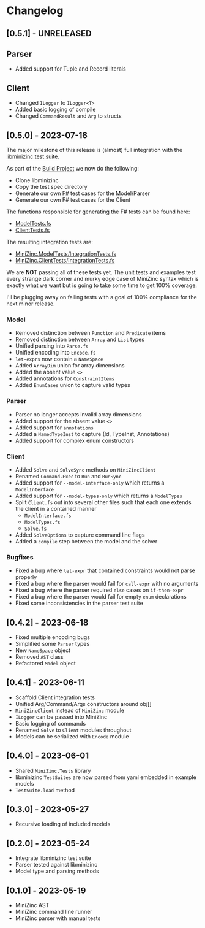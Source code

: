 # Changelog

## [0.5.1] - UNRELEASED

## Parser
- Added support for Tuple and Record literals


## Client
- Changed `ILogger` to `ILogger<T>`
- Added basic logging of compile
- Changed `CommandResult` and `Arg` to structs


## [0.5.0] -  2023-07-16

The major milestone of this release is (almost) full integration with the [libminizinc test suite](https://github.com/MiniZinc/libminizinc/tree/master/tests/spec).

As part of the [Build Project](./build/build.fsproj) we now do the following:
- Clone libminizinc
- Copy the test spec directory
- Generate our own F# test cases for the Model/Parser
- Generate our own F# test cases for the Client

The functions responsible for generating the F# tests can be found here:
- [ModelTests.fs](./build/ModelTests.fs)
- [ClientTests.fs](./build/ClientTests.fs)

The resulting integration tests are:
- [MiniZinc.ModelTests/IntegrationTests.fs](./tests/MiniZinc.ModelTests/IntegrationTests.fs)
- [MiniZinc.ClientTests/IntegrationTests.fs](./tests/MiniZinc.ClientTests/IntegrationTests.fs)

We are **NOT** passing all of these tests yet.  The unit tests and examples test every strange dark corner and 
murky edge case of MiniZinc syntax which is exactly what we want but is going to take some time to get
100% coverage. 

I'll be plugging away on failing tests with a goal of 100% compliance for the next minor release. 


### Model
- Removed distinction between `Function` and `Predicate` items
- Removed distinction between `Array` and `List` types
- Unified parsing into `Parse.fs`
- Unified encoding into `Encode.fs`
- `let-exprs` now contain a `NameSpace`
- Added `ArrayDim` union for array dimensions
- Added the absent value `<>`
- Added annotations for `ConstraintItems`
- Added `EnumCases` union to capture valid types

### Parser
- Parser no longer accepts invalid array dimensions
- Added support for the absent value `<>`
- Added support for `annotations`
- Added a `NamedTypeInst` to capture (Id, TypeInst, Annotations)
- Added support for complex enum constructors

### Client
- Added `Solve` and `SolveSync` methods on `MiniZincClient`
- Renamed `Command.Exec` to `Run` and `RunSync`
- Added support for `--model-interface-only` which returns a `ModelInterface`
- Added support for `--model-types-only` which returns a `ModelTypes`
- Split `Client.fs` out into several other files such that each one extends the client in a contained manner
  - `ModelInterface.fs`
  - `ModelTypes.fs`
  - `Solve.fs`
- Added `SolveOptions` to capture command line flags
- Added a `compile` step between the model and the solver

### Bugfixes
- Fixed a bug where `let-expr` that contained constraints would not parse properly
- Fixed a bug where the parser would fail for `call-expr` with no arguments
- Fixed a bug where the parser required `else` cases on `if-then-expr`
- Fixed a bug where the parser would fail for empty `enum` declarations
- Fixed some inconsistencies in the parser test suite

## [0.4.2] - 2023-06-18
- Fixed multiple encoding bugs
- Simplified some `Parser` types
- New `NameSpace` object
- Removed `AST` class
- Refactored `Model` object

## [0.4.1] - 2023-06-11
- Scaffold Client integration tests
- Unified Arg/Command/Args constructors around obj[]
- `MiniZincClient` instead of `MiniZinc` module
- `ILogger` can be passed into MiniZinc
- Basic logging of commands
- Renamed `Solve` to `Client` modules throughout
- Models can be serialized with `Encode` module

## [0.4.0] - 2023-06-01
- Shared `MiniZinc.Tests` library
- libminizinc `TestSuites` are now parsed from yaml embedded in example models
- `TestSuite.load` method

## [0.3.0] - 2023-05-27
- Recursive loading of included models
 
## [0.2.0] - 2023-05-24
- Integrate libminizinc test suite 
- Parser tested against libminizinc
- Model type and parsing methods

## [0.1.0] - 2023-05-19 
- MiniZinc AST
- MiniZinc command line runner
- MiniZinc parser with manual tests